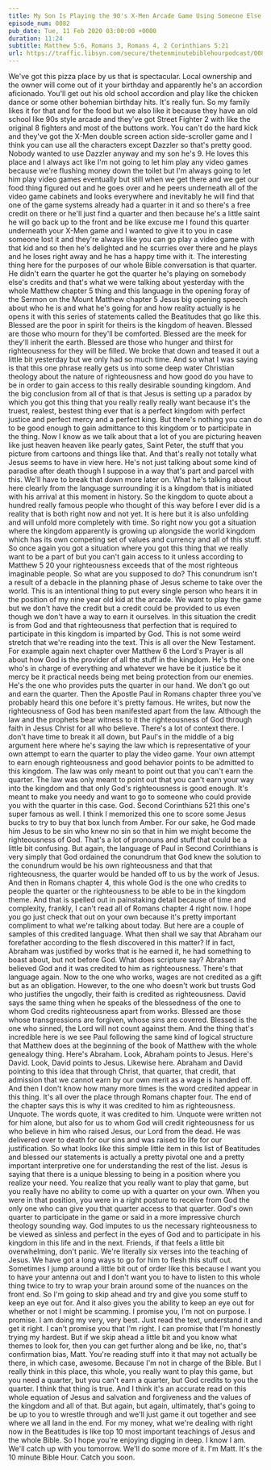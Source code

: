 ```yaml
---
title: My Son Is Playing the 90's X-Men Arcade Game Using Someone Else's Quarter
episode_num: 0082
pub_date: Tue, 11 Feb 2020 03:00:00 +0000
duration: 11:24
subtitle: Matthew 5:6, Romans 3, Romans 4, 2 Corinthians 5:21
url: https://traffic.libsyn.com/secure/thetenminutebiblehourpodcast/0082_final.mp3
---
```


 We've got this pizza place by us that is spectacular. Local ownership and the owner will come out of it your birthday and apparently he's an accordion aficionado. You'll get out his old school accordion and play like the chicken dance or some other bohemian birthday hits. It's really fun. So my family likes it for that and for the food but we also like it because they have an old school like 90s style arcade and they've got Street Fighter 2 with like the original 8 fighters and most of the buttons work. You can't do the hard kick and they've got the X-Men double screen action side-scroller game and I think you can use all the characters except Dazzler so that's pretty good. Nobody wanted to use Dazzler anyway and my son he's 9. He loves this place and I always act like I'm not going to let him play any video games because we're flushing money down the toilet but I'm always going to let him play video games eventually but still when we get there and we get our food thing figured out and he goes over and he peers underneath all of the video game cabinets and looks everywhere and inevitably he will find that one of the game systems already had a quarter in it and so there's a free credit on there or he'll just find a quarter and then because he's a little saint he will go back up to the front and be like excuse me I found this quarter underneath your X-Men game and I wanted to give it to you in case someone lost it and they're always like you can go play a video game with that kid and so then he's delighted and he scurries over there and he plays and he loses right away and he has a happy time with it. The interesting thing here for the purposes of our whole Bible conversation is that quarter. He didn't earn the quarter he got the quarter he's playing on somebody else's credits and that's what we were talking about yesterday with the whole Matthew chapter 5 thing and this language in the opening foray of the Sermon on the Mount Matthew chapter 5 Jesus big opening speech about who he is and what he's going for and how reality actually is he opens it with this series of statements called the Beatitudes that go like this. Blessed are the poor in spirit for theirs is the kingdom of heaven. Blessed are those who mourn for they'll be comforted. Blessed are the meek for they'll inherit the earth. Blessed are those who hunger and thirst for righteousness for they will be filled. We broke that down and teased it out a little bit yesterday but we only had so much time. And so what I was saying is that this one phrase really gets us into some deep water Christian theology about the nature of righteousness and how good do you have to be in order to gain access to this really desirable sounding kingdom. And the big conclusion from all of that is that Jesus is setting up a paradox by which you got this thing that you really really really want because it's the truest, realest, bestest thing ever that is a perfect kingdom with perfect justice and perfect mercy and a perfect king. But there's nothing you can do to be good enough to gain admittance to this kingdom or to participate in the thing. Now I know as we talk about that a lot of you are picturing heaven like just heaven heaven like pearly gates, Saint Peter, the stuff that you picture from cartoons and things like that. And that's really not totally what Jesus seems to have in view here. He's not just talking about some kind of paradise after death though I suppose in a way that's part and parcel with this. We'll have to break that down more later on. What he's talking about here clearly from the language surrounding it is a kingdom that is initiated with his arrival at this moment in history. So the kingdom to quote about a hundred really famous people who thought of this way before I ever did is a reality that is both right now and not yet. It is here but it is also unfolding and will unfold more completely with time. So right now you got a situation where the kingdom apparently is growing up alongside the world kingdom which has its own competing set of values and currency and all of this stuff. So once again you got a situation where you got this thing that we really want to be a part of but you can't gain access to it unless according to Matthew 5 20 your righteousness exceeds that of the most righteous imaginable people. So what are you supposed to do? This conundrum isn't a result of a debacle in the planning phase of Jesus scheme to take over the world. This is an intentional thing to put every single person who hears it in the position of my nine year old kid at the arcade. We want to play the game but we don't have the credit but a credit could be provided to us even though we don't have a way to earn it ourselves. In this situation the credit is from God and that righteousness that perfection that is required to participate in this kingdom is imparted by God. This is not some weird stretch that we're reading into the text. This is all over the New Testament. For example again next chapter over Matthew 6 the Lord's Prayer is all about how God is the provider of all the stuff in the kingdom. He's the one who's in charge of everything and whatever we have be it justice be it mercy be it practical needs being met being protection from our enemies. He's the one who provides puts the quarter in our hand. We don't go out and earn the quarter. Then the Apostle Paul in Romans chapter three you've probably heard this one before it's pretty famous. He writes, but now the righteousness of God has been manifested apart from the law. Although the law and the prophets bear witness to it the righteousness of God through faith in Jesus Christ for all who believe. There's a lot of context there. I don't have time to break it all down, but Paul's in the middle of a big argument here where he's saying the law which is representative of your own attempt to earn the quarter to play the video game. Your own attempt to earn enough righteousness and good behavior points to be admitted to this kingdom. The law was only meant to point out that you can't earn the quarter. The law was only meant to point out that you can't earn your way into the kingdom and that only God's righteousness is good enough. It's meant to make you needy and want to go to someone who could provide you with the quarter in this case. God. Second Corinthians 521 this one's super famous as well. I think I memorized this one to score some Jesus bucks to try to buy that box lunch from Amber. For our sake, he God made him Jesus to be sin who knew no sin so that in him we might become the righteousness of God. That's a lot of pronouns and stuff that could be a little bit confusing. But again, the language of Paul in Second Corinthians is very simply that God ordained the conundrum that God knew the solution to the conundrum would be his own righteousness and that that righteousness, the quarter would be handed off to us by the work of Jesus. And then in Romans chapter 4, this whole God is the one who credits to people the quarter or the righteousness to be able to be in the kingdom theme. And that is spelled out in painstaking detail because of time and complexity, frankly, I can't read all of Romans chapter 4 right now. I hope you go just check that out on your own because it's pretty important compliment to what we're talking about today. But here are a couple of samples of this credited language. What then shall we say that Abraham our forefather according to the flesh discovered in this matter? If in fact, Abraham was justified by works that is he earned it, he had something to boast about, but not before God. What does scripture say? Abraham believed God and it was credited to him as righteousness. There's that language again. Now to the one who works, wages are not credited as a gift but as an obligation. However, to the one who doesn't work but trusts God who justifies the ungodly, their faith is credited as righteousness. David says the same thing when he speaks of the blessedness of the one to whom God credits righteousness apart from works. Blessed are those whose transgressions are forgiven, whose sins are covered. Blessed is the one who sinned, the Lord will not count against them. And the thing that's incredible here is we see Paul following the same kind of logical structure that Matthew does at the beginning of the book of Matthew with the whole genealogy thing. Here's Abraham. Look, Abraham points to Jesus. Here's David. Look, David points to Jesus. Likewise here. Abraham and David pointing to this idea that through Christ, that quarter, that credit, that admission that we cannot earn by our own merit as a wage is handed off. And then I don't know how many more times is the word credited appear in this thing. It's all over the place through Romans chapter four. The end of the chapter says this is why it was credited to him as righteousness. Unquote. The words quote, it was credited to him. Unquote were written not for him alone, but also for us to whom God will credit righteousness for us who believe in him who raised Jesus, our Lord from the dead. He was delivered over to death for our sins and was raised to life for our justification. So what looks like this simple little item in this list of Beatitudes and blessed our statements is actually a pretty pivotal one and a pretty important interpretive one for understanding the rest of the list. Jesus is saying that there is a unique blessing to being in a position where you realize your need. You realize that you really want to play that game, but you really have no ability to come up with a quarter on your own. When you were in that position, you were in a right posture to receive from God the only one who can give you that quarter access to that quarter. God's own quarter to participate in the game or said in a more impressive church theology sounding way. God imputes to us the necessary righteousness to be viewed as sinless and perfect in the eyes of God and to participate in his kingdom in this life and in the next. Friends, if that feels a little bit overwhelming, don't panic. We're literally six verses into the teaching of Jesus. We have got a long ways to go for him to flesh this stuff out. Sometimes I jump around a little bit out of order like this because I want you to have your antenna out and I don't want you to have to listen to this whole thing twice to try to wrap your brain around some of the nuances on the front end. So I'm going to skip ahead and try and give you some stuff to keep an eye out for. And it also gives you the ability to keep an eye out for whether or not I might be scamming. I promise you, I'm not on purpose. I promise. I am doing my very, very best. Just read the text, understand it and get it right. I can't promise you that I'm right. I can promise that I'm honestly trying my hardest. But if we skip ahead a little bit and you know what themes to look for, then you can get further along and be like, no, that's confirmation bias, Matt. You're reading stuff into it that may not actually be there, in which case, awesome. Because I'm not in charge of the Bible. But I really think in this place, this whole, you really want to play this game, but you need a quarter, but you can't earn a quarter, but God credits to you the quarter. I think that thing is true. And I think it's an accurate read on this whole equation of Jesus and salvation and forgiveness and the values of the kingdom and all of that. But again, but again, ultimately, that's going to be up to you to wrestle through and we'll just game it out together and see where we all land in the end. For my money, what we're dealing with right now in the Beatitudes is like top 10 most important teachings of Jesus and the whole Bible. So I hope you're enjoying digging in deep. I know I am. We'll catch up with you tomorrow. We'll do some more of it. I'm Matt. It's the 10 minute Bible Hour. Catch you soon.